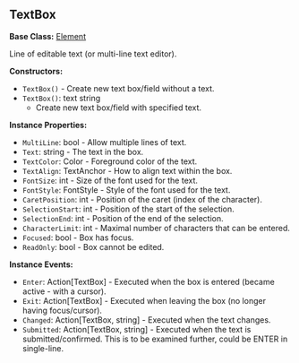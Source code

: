 ## TextBox

**Base Class:** [Element](Element.md)

Line of editable text (or multi-line text editor).


**Constructors:**
- `TextBox()` - Create new text box/field without a text.
- `TextBox()`: text string
  - Create new text box/field with specified text.

**Instance Properties:**
- `MultiLine`: bool - Allow multiple lines of text.
- `Text`: string - The text in the box.
- `TextColor`: Color - Foreground color of the text.
- `TextAlign`: TextAnchor - How to align text within the box.
- `FontSize`: int - Size of the font used for the text.
- `FontStyle`: FontStyle - Style of the font used for the text.
- `CaretPosition`: int - Position of the caret (index of the character).
- `SelectionStart`: int - Position of the start of the selection.
- `SelectionEnd`: int - Position of the end of the selection.
- `CharacterLimit`: int - Maximal number of characters that can be entered.
- `Focused`: bool - Box has focus.
- `ReadOnly`: bool - Box cannot be edited.

**Instance Events:**
- `Enter`: Action\[TextBox\] - Executed when the box is entered (became active - with a cursor).
- `Exit`: Action\[TextBox\] - Executed when leaving the box (no longer having focus/cursor).
- `Changed`: Action\[TextBox, string\] - Executed when the text changes.
- `Submitted`: Action\[TextBox, string\] - Executed when the text is submitted/confirmed. This is to be examined further, could be ENTER in single-line.
